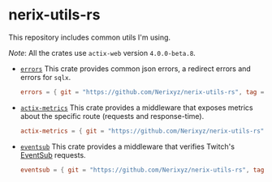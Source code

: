 # nerix-utils-rs

This repository includes common utils I'm using.

_Note_: All the crates use `actix-web` version `4.0.0-beta.8`.

* [`errors`](errors)
    This crate provides common json errors, a redirect errors and errors for `sqlx`.
    ```toml
    errors = { git = "https://github.com/Nerixyz/nerix-utils-rs", tag = "errors-v0.1.1" }
    ```

* [`actix-metrics`](actix-metrics) 
    This crate provides a middleware that exposes metrics about the specific route (requests and response-time).
    ```toml
    actix-metrics = { git = "https://github.com/Nerixyz/nerix-utils-rs", tag = "actix-metrics-v0.1.0" }
    ```

* [`eventsub`](eventsub)
    This crate provides a middleware that verifies Twitch's [EventSub](https://dev.twitch.tv/docs/eventsub) requests. 
    ```toml
    eventsub = { git = "https://github.com/Nerixyz/nerix-utils-rs", tag = "eventsub-v0.1.0" }
    ```
  